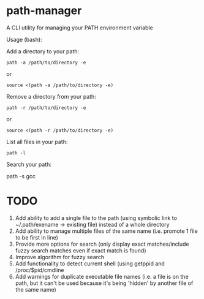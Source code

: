 path-manager
============

A CLI utility for managing your PATH environment variable

Usage (bash):

Add a directory to your path:

``path -a /path/to/directory -e``

or

`source <(path -a /path/to/directory -e)`

Remove a directory from your path:

``path -r /path/to/directory -e``

or

`source <(path -r /path/to/directory -e)`

List all files in your path:

`path -l`

Search your path:

path -s gcc

TODO
============

1. Add ability to add a single file to the path (using symbolic link to
~/.path/exename -> existing file) instead of a whole directory
1. Add ability to manage multiple files of the same name (i.e. promote 1
file to be first in line)
1. Provide more options for search (only display exact matches/include
fuzzy search matches even if exact match is found)
1. Improve algorithm for fuzzy search
1. Add functionality to detect current shell (using getppid and
/proc/$pid/cmdline
1. Add warnings for duplicate executable file names (i.e. a file is on
the path, but it can't be used because it's being 'hidden' by another
file of the same name)
